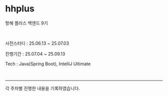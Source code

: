# hhplus
항해 플러스 백엔드 9기

<br>

사전스터디 : 25.06.13 ~ 25.07.03

진행기간 : 25.07.04 ~ 25.09.13

Tech : Java(Spring Boot), IntelliJ Ultimate

<br>

---

각 주차별 진행한 내용을 기록하였습니다.
